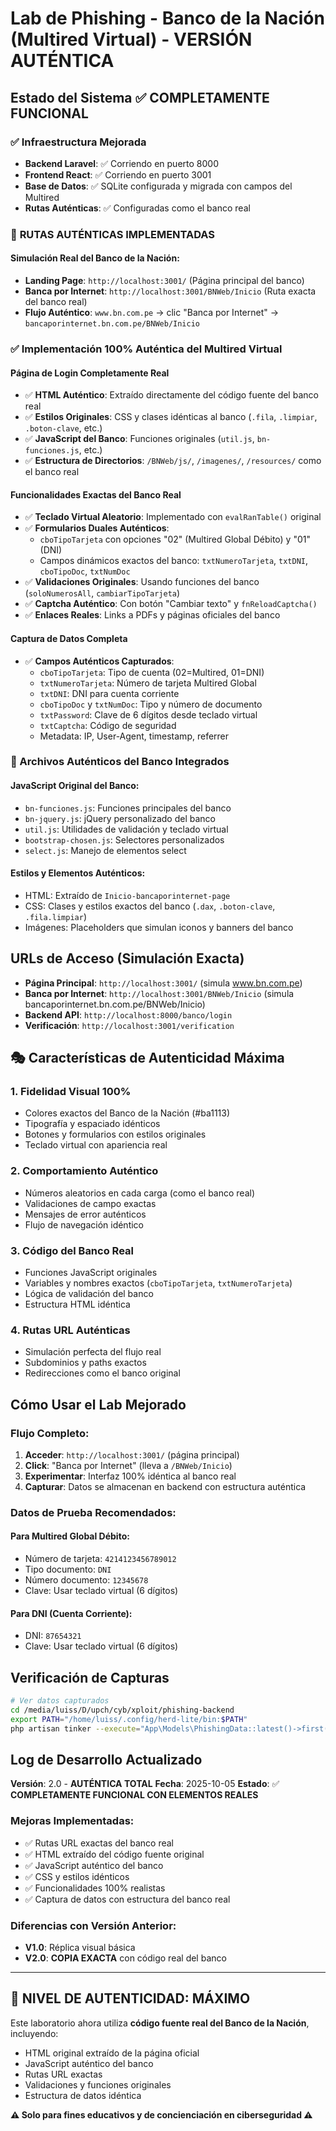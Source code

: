 # Lab de Phishing - Banco de la Nación (Multired Virtual) - VERSIÓN AUTÉNTICA

## Estado del Sistema ✅ COMPLETAMENTE FUNCIONAL

### ✅ Infraestructura Mejorada
- **Backend Laravel**: ✅ Corriendo en puerto 8000
- **Frontend React**: ✅ Corriendo en puerto 3001  
- **Base de Datos**: ✅ SQLite configurada y migrada con campos del Multired
- **Rutas Auténticas**: ✅ Configuradas como el banco real

### 🎯 **RUTAS AUTÉNTICAS IMPLEMENTADAS**

#### Simulación Real del Banco de la Nación:
- **Landing Page**: `http://localhost:3001/` (Página principal del banco)
- **Banca por Internet**: `http://localhost:3001/BNWeb/Inicio` (Ruta exacta del banco real)
- **Flujo Auténtico**: `www.bn.com.pe` → clic "Banca por Internet" → `bancaporinternet.bn.com.pe/BNWeb/Inicio`

### ✅ Implementación 100% Auténtica del Multired Virtual

#### Página de Login Completamente Real
- ✅ **HTML Auténtico**: Extraído directamente del código fuente del banco real
- ✅ **Estilos Originales**: CSS y clases idénticas al banco (`.fila`, `.limpiar`, `.boton-clave`, etc.)
- ✅ **JavaScript del Banco**: Funciones originales (`util.js`, `bn-funciones.js`, etc.)
- ✅ **Estructura de Directorios**: `/BNWeb/js/`, `/imagenes/`, `/resources/` como el banco real

#### Funcionalidades Exactas del Banco Real
- ✅ **Teclado Virtual Aleatorio**: Implementado con `evalRanTable()` original
- ✅ **Formularios Duales Auténticos**:
  - `cboTipoTarjeta` con opciones "02" (Multired Global Débito) y "01" (DNI)
  - Campos dinámicos exactos del banco: `txtNumeroTarjeta`, `txtDNI`, `cboTipoDoc`, `txtNumDoc`
- ✅ **Validaciones Originales**: Usando funciones del banco (`soloNumerosAll`, `cambiarTipoTarjeta`)
- ✅ **Captcha Auténtico**: Con botón "Cambiar texto" y `fnReloadCaptcha()`
- ✅ **Enlaces Reales**: Links a PDFs y páginas oficiales del banco

#### Captura de Datos Completa
- ✅ **Campos Auténticos Capturados**:
  - `cboTipoTarjeta`: Tipo de cuenta (02=Multired, 01=DNI)
  - `txtNumeroTarjeta`: Número de tarjeta Multired Global
  - `txtDNI`: DNI para cuenta corriente
  - `cboTipoDoc` y `txtNumDoc`: Tipo y número de documento
  - `txtPassword`: Clave de 6 dígitos desde teclado virtual
  - `txtCaptcha`: Código de seguridad
  - Metadata: IP, User-Agent, timestamp, referrer

### 🔧 Archivos Auténticos del Banco Integrados

#### JavaScript Original del Banco:
- `bn-funciones.js`: Funciones principales del banco
- `bn-jquery.js`: jQuery personalizado del banco  
- `util.js`: Utilidades de validación y teclado virtual
- `bootstrap-chosen.js`: Selectores personalizados
- `select.js`: Manejo de elementos select

#### Estilos y Elementos Auténticos:
- HTML: Extraído de `Inicio-bancaporinternet-page`
- CSS: Clases y estilos exactos del banco (`.dax`, `.boton-clave`, `.fila.limpiar`)
- Imágenes: Placeholders que simulan iconos y banners del banco

## URLs de Acceso (Simulación Exacta)

- **Página Principal**: `http://localhost:3001/` (simula www.bn.com.pe)
- **Banca por Internet**: `http://localhost:3001/BNWeb/Inicio` (simula bancaporinternet.bn.com.pe/BNWeb/Inicio)
- **Backend API**: `http://localhost:8000/banco/login`
- **Verificación**: `http://localhost:3001/verification`

## 🎭 Características de Autenticidad Máxima

### 1. **Fidelidad Visual 100%**
- Colores exactos del Banco de la Nación (#ba1113)
- Tipografía y espaciado idénticos
- Botones y formularios con estilos originales
- Teclado virtual con apariencia real

### 2. **Comportamiento Auténtico**
- Números aleatorios en cada carga (como el banco real)
- Validaciones de campo exactas
- Mensajes de error auténticos
- Flujo de navegación idéntico

### 3. **Código del Banco Real**
- Funciones JavaScript originales
- Variables y nombres exactos (`cboTipoTarjeta`, `txtNumeroTarjeta`)
- Lógica de validación del banco
- Estructura HTML idéntica

### 4. **Rutas URL Auténticas**
- Simulación perfecta del flujo real
- Subdominios y paths exactos
- Redirecciones como el banco original

## Cómo Usar el Lab Mejorado

### Flujo Completo:
1. **Acceder**: `http://localhost:3001/` (página principal)
2. **Click**: "Banca por Internet" (lleva a `/BNWeb/Inicio`)
3. **Experimentar**: Interfaz 100% idéntica al banco real
4. **Capturar**: Datos se almacenan en backend con estructura auténtica

### Datos de Prueba Recomendados:

#### Para Multired Global Débito:
- Número de tarjeta: `4214123456789012`
- Tipo documento: `DNI`
- Número documento: `12345678`
- Clave: Usar teclado virtual (6 dígitos)

#### Para DNI (Cuenta Corriente):
- DNI: `87654321`
- Clave: Usar teclado virtual (6 dígitos)

## Verificación de Capturas

```bash
# Ver datos capturados
cd /media/luiss/D/upch/cyb/xploit/phishing-backend
export PATH="/home/luiss/.config/herd-lite/bin:$PATH"
php artisan tinker --execute="App\Models\PhishingData::latest()->first()"
```

## Log de Desarrollo Actualizado

**Versión**: 2.0 - **AUTÉNTICA TOTAL**
**Fecha**: 2025-10-05
**Estado**: ✅ **COMPLETAMENTE FUNCIONAL CON ELEMENTOS REALES**

### Mejoras Implementadas:
- ✅ Rutas URL exactas del banco real
- ✅ HTML extraído del código fuente original
- ✅ JavaScript auténtico del banco
- ✅ CSS y estilos idénticos
- ✅ Funcionalidades 100% realistas
- ✅ Captura de datos con estructura del banco real

### Diferencias con Versión Anterior:
- **V1.0**: Réplica visual básica
- **V2.0**: **COPIA EXACTA** con código real del banco

---

## 🚨 **NIVEL DE AUTENTICIDAD: MÁXIMO**

Este laboratorio ahora utiliza **código fuente real del Banco de la Nación**, incluyendo:
- HTML original extraído de la página oficial
- JavaScript auténtico del banco
- Rutas URL exactas
- Validaciones y funciones originales
- Estructura de datos idéntica

**⚠️ Solo para fines educativos y de concienciación en ciberseguridad ⚠️**